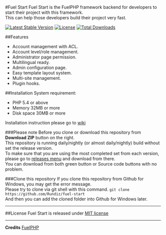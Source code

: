#Fuel Start
Fuel Start is the FuelPHP framework backend for developers to start their project with this framework.<br>
This can help those developers build their project very fast.

[![Latest Stable Version](https://poser.pugx.org/rundiz/fuel-start/v/stable)](https://packagist.org/packages/rundiz/fuel-start)
[![License](https://poser.pugx.org/rundiz/fuel-start/license)](https://packagist.org/packages/rundiz/fuel-start)
[![Total Downloads](https://poser.pugx.org/rundiz/fuel-start/downloads)](https://packagist.org/packages/rundiz/fuel-start)

##Features
* Account management with ACL.
* Account level/role management.
* Administrator page permission.
* Multilingual ready.
* Admin configuration page.
* Easy template layout system.
* Multi-site management.
* Plugin hooks.

##Installation
System requirement: 
 * PHP 5.4 or above
 * Memory 32MB or more
 * Disk space 30MB or more

Installation instruction please go to [wiki][3]

###Please note
Before you clone or download this repository from **Download ZIP** button on the right.<br>
This repository is running daily/nightly (or almost daily/nightly) build without set the release version.<br>
To make sure that you are using the most completed set from each version, please go to [releases menu][4] and download from there.<br>
You can download from both green button or Source code buttons with no problem.

###Clone this repository
If you clone this repository from Github for Windows, you may get the error message.<br>
Please try to clone via git shell with this command. `git clone https://github.com/Rundiz/fuel-start`<br>
And then you can add the cloned folder into Github for Windows later.

---

##License
Fuel Start is released under [MIT license][2]

---

**Credits**
[FuelPHP][1]

[1]: http://fuelphp.com/
[2]: http://opensource.org/licenses/MIT
[3]: https://github.com/Rundiz/fuel-start/wiki
[4]: https://github.com/Rundiz/fuel-start/releases
